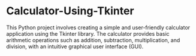 # Calculator-Using-Tkinter
This Python project involves creating a simple and user-friendly calculator application using the Tkinter library. The calculator provides basic arithmetic operations such as addition, subtraction, multiplication, and division, with an intuitive graphical user interface (GUI).

